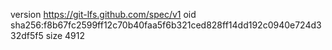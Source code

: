 version https://git-lfs.github.com/spec/v1
oid sha256:f8b67fc2599ff12c70b40faa5f6b321ced828ff14dd192c0940e724d332df5f5
size 4912

